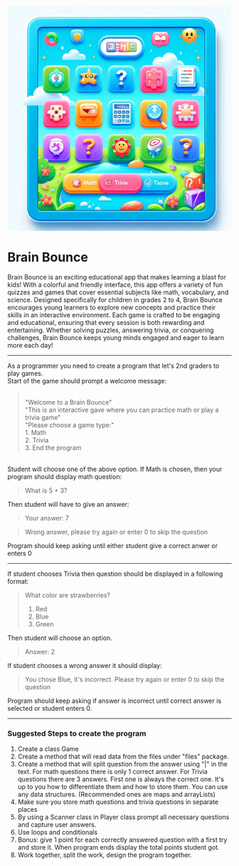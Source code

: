 ![](image.jpeg)

# Brain Bounce
 Brain Bounce is an exciting educational app that makes learning a blast for kids! 
 With a colorful and friendly interface, this app offers a variety of fun quizzes and 
 games that cover essential subjects like math, vocabulary, and science. Designed 
 specifically for children in grades 2 to 4, Brain Bounce encourages young learners to 
 explore new concepts and practice their skills in an interactive environment. Each 
 game is crafted to be engaging and educational, ensuring that every session is both 
 rewarding and entertaining. Whether solving puzzles, answering trivia, or conquering 
 challenges, Brain Bounce keeps young minds engaged and eager to learn more each day!
 
<hr />

As a programmer you need to create a program that let's 2nd graders to play
games. <br/>
Start of the game should prompt a welcome message:
><br/>"Welcome to a Brain Bounce"
<br/> "This is an interactive gave where you can practice math or play a trivia game"
<br/>"Please choose a game type:"
<br/> 1. Math
<br/> 2. Trivia
<br/> 3. End the program

<br/>
Student will choose one of the above option. If Math is chosen, then your program should
display math question:

> What is 5 + 3?

Then student will have to give an answer:
> Your answer: 7

>Wrong answer, please try again or enter 0 to skip the question

Program should keep asking until either student give a correct anwer or enters 0
<hr/>
If student chooses Trivia then question should be displayed in a following format:

> What color are strawberries? 
> 1. Red 
> 2. Blue
> 3. Green

Then student will choose an option.

> Answer: 2

If student chooses a wrong answer it should display:

> You chose Blue, it's incorrect. Please try again or enter 0 to skip the question

Program should keep asking if answer is incorrect until correct answer is selected
or student enters 0.

<hr/>

### Suggested Steps to create the program

1. Create a class Game
2. Create a method that will read data from the files under "files" package.
3. Create a method that will split question from the answer using "|" in the text. For math questions
there is only 1 correct answer. For Trivia questions there are 3 answers. First one is always
the correct one. It's up to you how to differentiate them and how to store them. You 
can use any data structures. (Recommended ones are maps and arrayLists)
4. Make sure you store math questions and trivia questions in separate places
5. By using a Scanner class in Player class prompt all necessary questions and capture user answers.
6. Use loops and conditionals
7. Bonus: give 1 point for each correctly answered question with a first try
and store it. When program ends display the total points student got.
8. Work together, split the work, design the program together.